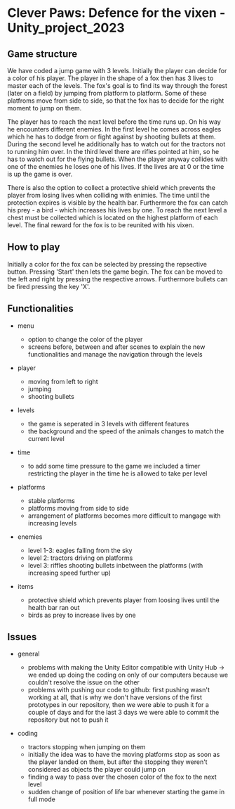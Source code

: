 # Clever Paws: Defence for the vixen - Unity_project_2023

## Game structure
We have coded a jump game with 3 levels. Initially the player can decide for a color of his player. The player in the shape of a fox then has 3 lives to master each of the levels. The fox's goal is to find its way through the forest (later on a field) by jumping from platform to platform. Some of these platfroms move from side to side, so that the fox has to decide for the right moment to jump on them. 

The player has to reach the next level before the time runs up. On his way he encounters different enemies. In the first level he comes across eagles which he has to dodge from or fight against by shooting bullets at them. During the second level he additionally has to watch out for the tractors not to running him over. In the third level there are rifles pointed at him, so he has to watch out for the flying bullets. When the player anyway collides with one of the enemies he loses one of his lives. If the lives are at 0 or the time is up the game is over. 

There is also the option to collect a protective shield which prevents the player from losing lives when colliding with enimies. The time until the protection expires is visible by the health bar. Furthermore the fox can catch his prey - a bird - which increases his lives by one. To reach the next level a chest must be collected which is located on the highest platform of each level. The final reward for the fox is to be reunited with his vixen.

## How to play
Initially a color for the fox can be selected by pressing the repsective button. Pressing 'Start' then lets the game begin. The fox can be moved to the left and right by pressing the respective arrows. Furthermore bullets can be fired pressing the key 'X'. 

## Functionalities
* menu
  * option to change the color of the player
  * screens before, between and after scenes to explain the new functionalities and manage the navigation through the levels

* player
  * moving from left to right
  * jumping
  * shooting bullets

* levels
  * the game is seperated in 3 levels with different features
  * the background and the speed of the animals changes to match the current level

* time
  * to add some time pressure to the game we included a timer restricting the player in the time he is allowed to take per level

* platforms
  * stable platforms
  * platforms moving from side to side
  * arrangement of platforms becomes more difficult to mangage with increasing levels

* enemies
  * level 1-3: eagles falling from the sky 
  * level 2: tractors driving on platforms
  * level 3: riffles shooting bullets inbetween the platforms (with increasing speed further up)

* items
  * protective shield which prevents player from loosing lives until the health bar ran out
  * birds as prey to increase lives by one

## Issues
* general
  * problems with making the Unity Editor compatible with Unity Hub -> we ended up doing the coding on only of our computers because we couldn't resolve the issue on the other
  * problems with pushing our code to github: first pushing wasn't working at all, that is why we don't have versions of the first prototypes in our repository, then we were able to push it for a couple of days and for the last 3 days we were able to commit the repository but not to push it

* coding 
  * tractors stopping when jumping on them
  * initially the idea was to have the moving platforms stop as soon as the player landed on them, but after the stopping they weren't considered as objects the player could jump on
  * finding a way to pass over the chosen color of the fox to the next level
  * sudden change of position of life bar whenever starting the game in full mode
